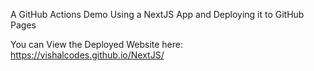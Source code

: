 A GitHub Actions Demo Using a NextJS App and Deploying it to GitHub Pages

You can View the Deployed Website here: https://vishalcodes.github.io/NextJS/